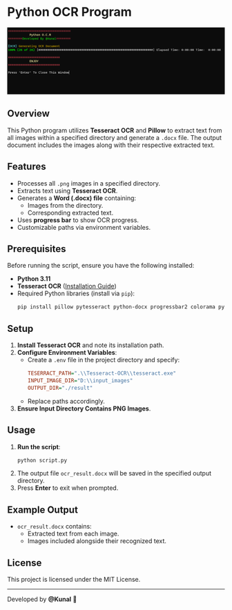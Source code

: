 # Python OCR Program

![Alt text](screenshot/image.png)

## Overview
This Python program utilizes **Tesseract OCR** and **Pillow** to extract text from all images within a specified directory and generate a `.docx` file. The output document includes the images along with their respective extracted text.

## Features
- Processes all `.png` images in a specified directory.
- Extracts text using **Tesseract OCR**.
- Generates a **Word (.docx) file** containing:
  - Images from the directory.
  - Corresponding extracted text.
- Uses **progress bar** to show OCR progress.
- Customizable paths via environment variables.

## Prerequisites
Before running the script, ensure you have the following installed:
- **Python 3.11**
- **Tesseract OCR** ([Installation Guide](https://github.com/tesseract-ocr/tesseract))
- Required Python libraries (install via `pip`):
  ```bash
  pip install pillow pytesseract python-docx progressbar2 colorama python-dotenv
  ```

## Setup
1. **Install Tesseract OCR** and note its installation path.
2. **Configure Environment Variables**:
   - Create a `.env` file in the project directory and specify:
     ```ini
     TESERRACT_PATH=".\\Tesseract-OCR\\tesseract.exe"
     INPUT_IMAGE_DIR="D:\\input_images"
     OUTPUT_DIR="./result"
     ```
   - Replace paths accordingly.
3. **Ensure Input Directory Contains PNG Images**.

## Usage
1. **Run the script**:
   ```bash
   python script.py
   ```
2. The output file `ocr_result.docx` will be saved in the specified output directory.
3. Press **Enter** to exit when prompted.

## Example Output
- `ocr_result.docx` contains:
  - Extracted text from each image.
  - Images included alongside their recognized text.

## License
This project is licensed under the MIT License.

---
Developed by **@Kunal** 🚀

